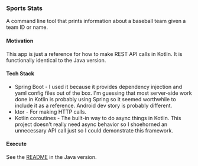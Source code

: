 ### Sports Stats

A command line tool that prints information about a baseball team given a team
ID or name.

#### Motivation

This app is just a reference for how to make REST API calls in Kotlin. It is
functionally identical to the Java version.

#### Tech Stack

* Spring Boot - I used it because it provides dependency injection and yaml
  config files out of the box. I'm guessing that most server-side work done in
  Kotlin is probably using Spring so it seemed worthwhile to include it as a
  reference. Android dev story is probably different.
* ktor - For making HTTP calls.
* Kotlin coroutines - The built-in way to do async things in Kotlin. This
  project doesn't really need async behavior so I shoehorned an unnecessary
  API call just so I could demonstrate this framework.

#### Execute

See the [README](../java/README.md) in the Java version.
